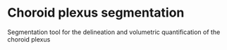 # Choroid plexus segmentation

Segmentation tool for the delineation and volumetric quantification of the choroid plexus
